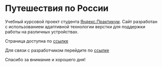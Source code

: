 # Путешествия по России

Учебный курсовой проект студента [Яндекс.Практикум](https://practicum.yandex.ru).  Сайт разработан с использованием адаптивной технологии верстки для поддержки работы на различных устройствах.

Страница доступна по [ссылке](https://nikolaykrishtopa.github.io/russian-travel/index.html)

Для связи с разработчиком перейдите по [ссылке](nickey87@yandex.ru)

Спасибо за внимание и хорошего дня!
